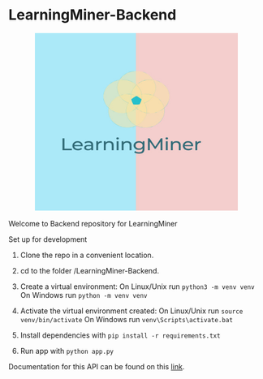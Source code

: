 # LearningMiner-Backend

<p align="center">
  <img src="https://raw.githubusercontent.com/Learning-Miner/Learning-Miner-Manual/master/learningMiner.jpg" width="400" height="350">
</p>

Welcome to Backend repository for LearningMiner

Set up for development
  1. Clone the repo in a convenient location.
  
  2. cd to the folder /LearningMiner-Backend.
  
  3. Create a virtual environment:
    On Linux/Unix run `python3 -m venv venv`
    On Windows run `python -m venv venv`
    
  4. Activate the virtual environment created:
    On Linux/Unix run `source venv/bin/activate`
    On Windows run `venv\Scripts\activate.bat`
    
  5. Install dependencies with `pip install -r requirements.txt`
  
  6. Run app with `python app.py`

Documentation for this API can be found on this [link](https://github.com/Learning-Miner/LearningMiner-Backend/wiki).

